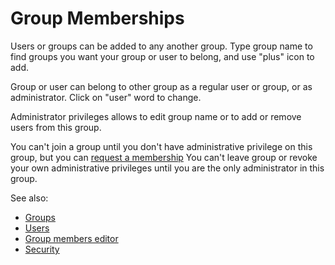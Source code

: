 <!-- TITLE: Edit Group Memberships -->
<!-- SUBTITLE: -->

# Group Memberships

Users or groups can be added to any another group.
Type group name to find groups you want your group or user to belong, and use "plus" icon to add.

Group or user can belong to other group as a regular user or group, or as administrator.
Click on "user" word to change.

Administrator privileges allows to edit group name or to add or remove users from this group.

You can't join a group until you don't have administrative privilege on this group, but you can 
[request a membership](../entities/group.md#membership)
You can't leave group or revoke your own administrative privileges until you are the only administrator in this group.

See also:

  * [Groups](../entities/group.md)
  * [Users](user.md)
  * [Group members editor](edit-group-members.md)
  * [Security](security.md)
